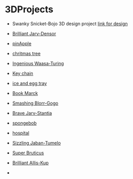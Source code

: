 # 3DProjects
* Swanky Snicket-Bojo 3D design project [link for design](https://www.tinkercad.com/things/7js8r6YrgI8)

* [Brilliant Jarv-Densor](https://www.tinkercad.com/things/jZWYv9gGO82)

* [pinApple](https://www.tinkercad.com/things/hMXWcrMHtCv)

* [chritmas tree](https://www.tinkercad.com/things/bu3G7wGm52o)

* [Ingenious Waasa-Turing](https://www.tinkercad.com/things/hbYpqliJs2i)

* [Key chain](https://www.tinkercad.com/things/5KtWRC1ebNX)

* [ice and egg tray](https://www.tinkercad.com/things/6wQQ4QJq20I)

* [Book Marck](https://www.tinkercad.com/things/kqfqiXgky0n)

* [Smashing Blorr-Gogo](https://www.tinkercad.com/things/cc7iDddPk9g)

* [Brave Jarv-Stantia](https://www.tinkercad.com/things/bDFB7LY67UI)

* [spongebob](https://www.tinkercad.com/things/czA8ggCobdQ)

* [hospital](https://www.tinkercad.com/things/2DF5xSmWJXK)

* [Sizzling Jaban-Tumelo](https://www.tinkercad.com/things/jEYpnGP71SI)

* [Super Bruticus](https://www.tinkercad.com/things/bt4zfspZFOi)

* [Brilliant Allis-Kup](https://www.tinkercad.com/things/kjJoqrinfCD)

* 
